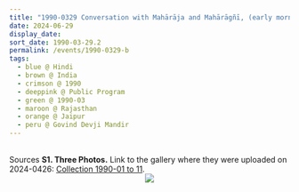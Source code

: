 ```yaml
---
title: "1990-0329 Conversation with Mahārāja and Mahārāgñī, (early morning hours) after the Public Program, Govind Devjī Mandir (Palace of the Mahārāja), Jalebi Chowk, Badi Chopade, J.D.A. Market, Jaipur, Rajasthan, India"
date: 2024-06-29
display_date: 
sort_date: 1990-03-29.2
permalink: /events/1990-0329-b
tags:
  - blue @ Hindi
  - brown @ India
  - crimson @ 1990
  - deeppink @ Public Program
  - green @ 1990-03
  - maroon @ Rajasthan
  - orange @ Jaipur
  - peru @ Govind Devji Mandir 
---
```


<br>

<wave-list>
  <list-title color="DarkSeaGreen" width="40">Sources</list-title>
  <list-item color="BlanchedAlmond"  width="280"><b>S1. Three Photos.</b> Link to the gallery where they were uploaded on 2024-0426: <a href="https://eternalmoments.smugmug.com/Collections/Yogi-Mahajan-Collection/1990-01-to-11/">Collection 1990-01 to 11</a>.</list-item>
</wave-list>

<div style="text-align: center"><img src="https://pub-bcc3cbe9b1e94ba1ac28915f7a3900fa.r2.dev/1990-0329-a_Conversation_with_Maharaja_and_Maharagni_(early_morning)_after_Public_Prog_Govind_Devji_Mandir_(Palace_of_the_Maharaja)_Jalebi_Chowk_Badi_Chopade_J.D.A._Market_Jaipur_Rajasthan_India_02_(fr_tif)_(Yogi_Mahajan_Collection).jpg" /></div>